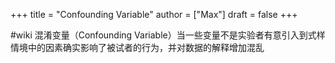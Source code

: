 +++
title = "Confounding Variable"
author = ["Max"]
draft = false
+++

\#wiki
混淆变量（Confounding Variable）当一些变量不是实验者有意引入到式样情境中的因素确实影响了被试者的行为，并对数据的解释增加混乱
